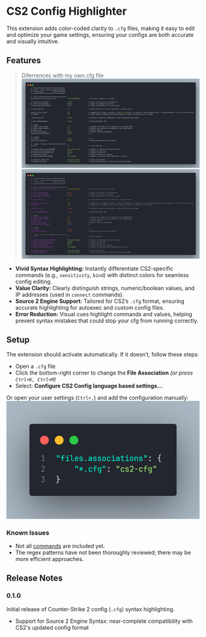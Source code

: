 # CS2 Config Highlighter

This extension adds color-coded clarity to `.cfg` files, making it easy to edit and optimize your game settings, ensuring your configs are both accurate and visually intuitive.

## Features

> Diferrences with my own cfg file
> ![extensionOff](https://raw.githubusercontent.com/mariomo16/cs2-cfg-syntax/refs/heads/main/images/codeOff.png) ![extensionOn](https://raw.githubusercontent.com/mariomo16/cs2-cfg-syntax/refs/heads/main/images/codeOn.png)

-   **Vivid Syntax Highlighting:** Instantly differentiate CS2-specific commands (e.g., `sensitivity`, `bind`) with distinct colors for seamless config editing.
-   **Value Clarity:** Clearly distinguish strings, numeric/boolean values, and IP addresses (used in `connect` commands).
-   **Source 2 Engine Support:** Tailored for CS2’s `.cfg` format, ensuring accurate highlighting for autoexec and custom config files.
-   **Error Reduction:** Visual cues highlight commands and values, helping prevent syntax mistakes that could stop your cfg from running correctly.

## Setup

The extension should activate automatically. If it doesn’t, follow these steps:

-   Open a `.cfg` file
-   Click the bottom-right corner to change the **File Association** _(or press `Ctrl+K, Ctrl+M`)_
-   Select: **Configure CS2 Config language based settings…**

Or open your user settings (`Ctrl+,`) and add the configuration manually:
![](https://raw.githubusercontent.com/mariomo16/cs2-cfg-syntax/refs/heads/main/images/settings.png)

### Known Issues

-   Not all [commands](https://developer.valvesoftware.com/wiki/List_of_Counter-Strike_2_console_commands_and_variables) are included yet.
-   The regex patterns have not been thoroughly reviewed; there may be more efficient approaches.

## Release Notes

### 0.1.0

Initial release of Counter-Strike 2 config (`.cfg`) syntax highlighting.

-   Support for Source 2 Engine Syntax: near-complete compatibility with CS2's updated config format
